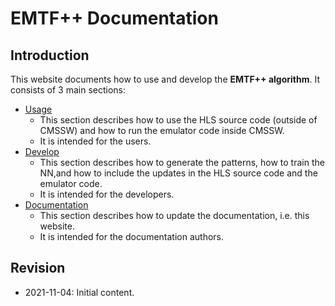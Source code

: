 # EMTF++ Documentation

## Introduction

This website documents how to use and develop the **EMTF++ algorithm**. It consists of 3 main sections:

- [Usage](usage)
    - This section describes how to use the HLS source code (outside of CMSSW) and how to run the emulator code inside CMSSW.
    - It is intended for the users.
- [Develop](develop)
    - This section describes how to generate the patterns, how to train the NN,and how to include the updates in the HLS source code and the emulator code.
    - It is intended for the developers.
- [Documentation](docs)
    - This section describes how to update the documentation, i.e. this website.
    - It is intended for the documentation authors.


## Revision

- 2021-11-04: Initial content.
